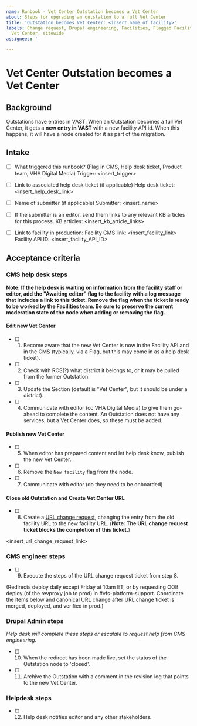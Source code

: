 ```yaml
---
name: Runbook - Vet Center Outstation becomes a Vet Center
about: Steps for upgrading an outstation to a full Vet Center
title: 'Outstation becomes Vet Center: <insert_name_of_facility>'
labels: Change request, Drupal engineering, Facilities, Flagged Facilities, User support,
  Vet Center, sitewide
assignees: ''

---
```


# Vet Center Outstation becomes a Vet Center
## Background
  Outstations have entries in VAST. When an Outstation becomes a full Vet Center,
  it gets a **new entry in VAST** with a new facility API id. When this happens, it will have a node created
  for it as part of the migration.
## Intake
- [ ] What triggered this runbook? (Flag in CMS, Help desk ticket, Product team, VHA Digital Media)
Trigger: <insert_trigger>

- [ ] Link to associated help desk ticket (if applicable)
Help desk ticket: <insert_help_desk_link>

- [ ] Name of submitter (if applicable)
Submitter: <insert_name>

- [ ] If the submitter is an editor, send them links to any relevant KB articles for this process.
KB articles: <insert_kb_article_links>

- [ ] Link to facility in production:
Facility CMS link: <insert_facility_link>
Facility API ID: <insert_facility_API_ID>

## Acceptance criteria
### CMS help desk steps
**Note: If the help desk is waiting on information from the facility staff or editor, add the "Awaiting editor" flag to the facility with a log message that includes a link to this ticket. Remove the flag when the ticket is ready to be worked by the Facilities team. Be sure to preserve the current moderation state of the node when adding or removing the flag.**

#### Edit new Vet Center
- [ ] 1. Become aware that the new Vet Center is now in the Facility API and in the CMS (typically, via a Flag, but this may come in as a help desk ticket).
- [ ] 2. Check with RCS(?) what district it belongs to, or it may be pulled from the former Outstation.
- [ ] 3. Update the Section (default is "Vet Center", but it should be under a district).
- [ ] 4.  Communicate with editor (cc VHA Digital Media) to give them go-ahead to complete the content. An Outstation does not have any services, but a Vet Center does, so these must be added.
#### Publish new Vet Center
- [ ] 5. When editor has prepared content and let help desk know, publish the new Vet Center.
- [ ] 6. Remove the `New facility` flag from the node.
- [ ] 7. Communicate with editor (do they need to be onboarded)

#### Close old Outstation and Create Vet Center URL
- [ ] 8. Create a [URL change request](https://github.com/department-of-veterans-affairs/va.gov-cms/issues/new?assignees=&template=runbook-facility-url-change.md&title=URL+Change+for%3A+%3Cinsert+facility+name%3E), changing the entry from the old facility URL to the new facility URL. (**Note: The URL change request ticket blocks the completion of this ticket.**)

<insert_url_change_request_link>

### CMS engineer steps
- [ ] 9. Execute the steps of the URL change request ticket from step 8.

(Redirects deploy daily except Friday at 10am ET, or by requesting OOB deploy (of the revproxy job to prod) in #vfs-platform-support. Coordinate the items below and canonical URL change after URL change ticket is merged, deployed, and verified in prod.)

### Drupal Admin steps
_Help desk will complete these steps or escalate to request help from CMS engineering._
- [ ] 10. When the redirect has been made live, set the status of the Outstation node to 'closed'.
- [ ] 11. Archive the Outstation with a comment in the revision log that points to the new Vet Center.

### Helpdesk steps
- [ ] 12. Help desk notifies editor and any other stakeholders.
